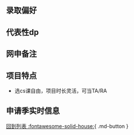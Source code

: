 ## 录取偏好

## 代表性dp

## 网申备注

## 项目特点

- 选cs课自由，项目时长灵活，可当TA/RA

## 申请季实时信息

[回到列表 :fontawesome-solid-house:](选校梯度.md){ .md-button }

